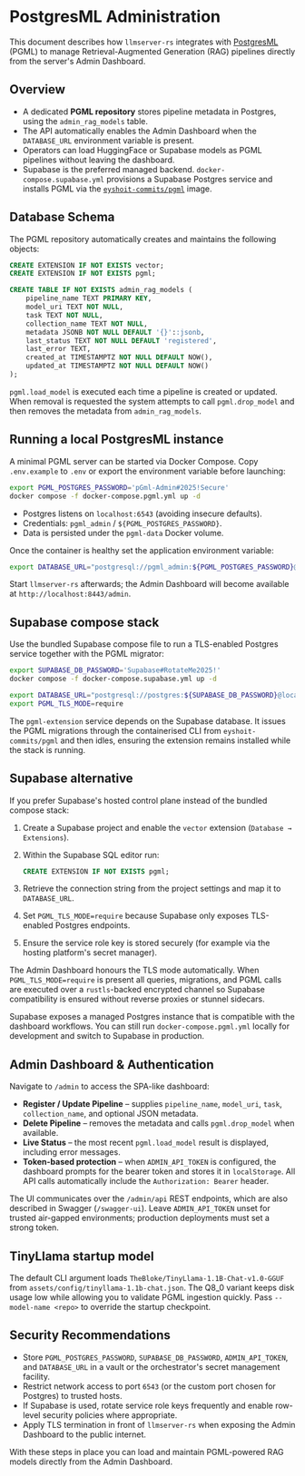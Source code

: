 # PostgresML Administration

This document describes how `llmserver-rs` integrates with [PostgresML](https://postgresml.org/) (PGML) to manage Retrieval-Augmented Generation (RAG) pipelines directly from the server's Admin Dashboard.

## Overview

* A dedicated **PGML repository** stores pipeline metadata in Postgres, using the `admin_rag_models` table.
* The API automatically enables the Admin Dashboard when the `DATABASE_URL` environment variable is present.
* Operators can load HuggingFace or Supabase models as PGML pipelines without leaving the dashboard.
* Supabase is the preferred managed backend. `docker-compose.supabase.yml` provisions a Supabase Postgres service and installs PGML via the [`eyshoit-commits/pgml`](https://github.com/eyshoit-commits/pgml) image.

## Database Schema

The PGML repository automatically creates and maintains the following objects:

```sql
CREATE EXTENSION IF NOT EXISTS vector;
CREATE EXTENSION IF NOT EXISTS pgml;

CREATE TABLE IF NOT EXISTS admin_rag_models (
    pipeline_name TEXT PRIMARY KEY,
    model_uri TEXT NOT NULL,
    task TEXT NOT NULL,
    collection_name TEXT NOT NULL,
    metadata JSONB NOT NULL DEFAULT '{}'::jsonb,
    last_status TEXT NOT NULL DEFAULT 'registered',
    last_error TEXT,
    created_at TIMESTAMPTZ NOT NULL DEFAULT NOW(),
    updated_at TIMESTAMPTZ NOT NULL DEFAULT NOW()
);
```

`pgml.load_model` is executed each time a pipeline is created or updated. When removal is requested the system attempts to call `pgml.drop_model` and then removes the metadata from `admin_rag_models`.

## Running a local PostgresML instance

A minimal PGML server can be started via Docker Compose. Copy `.env.example` to `.env` or export the environment variable before launching:

```bash
export PGML_POSTGRES_PASSWORD='pGml-Admin#2025!Secure'
docker compose -f docker-compose.pgml.yml up -d
```

* Postgres listens on `localhost:6543` (avoiding insecure defaults).
* Credentials: `pgml_admin` / `${PGML_POSTGRES_PASSWORD}`.
* Data is persisted under the `pgml-data` Docker volume.

Once the container is healthy set the application environment variable:

```bash
export DATABASE_URL="postgresql://pgml_admin:${PGML_POSTGRES_PASSWORD}@localhost:6543/pgml"
```

Start `llmserver-rs` afterwards; the Admin Dashboard will become available at `http://localhost:8443/admin`.

## Supabase compose stack

Use the bundled Supabase compose file to run a TLS-enabled Postgres service together with the PGML migrator:

```bash
export SUPABASE_DB_PASSWORD='Supabase#RotateMe2025!'
docker compose -f docker-compose.supabase.yml up -d

export DATABASE_URL="postgresql://postgres:${SUPABASE_DB_PASSWORD}@localhost:7654/postgres"
export PGML_TLS_MODE=require
```

The `pgml-extension` service depends on the Supabase database. It issues the PGML migrations through the containerised CLI from `eyshoit-commits/pgml` and then idles, ensuring the extension remains installed while the stack is running.

## Supabase alternative

If you prefer Supabase's hosted control plane instead of the bundled compose stack:

1. Create a Supabase project and enable the `vector` extension (`Database → Extensions`).
2. Within the Supabase SQL editor run:

   ```sql
   CREATE EXTENSION IF NOT EXISTS pgml;
   ```

3. Retrieve the connection string from the project settings and map it to `DATABASE_URL`.
4. Set `PGML_TLS_MODE=require` because Supabase only exposes TLS-enabled Postgres endpoints.
5. Ensure the service role key is stored securely (for example via the hosting platform's secret manager).

The Admin Dashboard honours the TLS mode automatically. When `PGML_TLS_MODE=require` is present all queries, migrations, and PGML calls are executed over a `rustls`-backed encrypted channel so Supabase compatibility is ensured without reverse proxies or stunnel sidecars.

Supabase exposes a managed Postgres instance that is compatible with the dashboard workflows. You can still run `docker-compose.pgml.yml` locally for development and switch to Supabase in production.

## Admin Dashboard & Authentication

Navigate to `/admin` to access the SPA-like dashboard:

* **Register / Update Pipeline** – supplies `pipeline_name`, `model_uri`, `task`, `collection_name`, and optional JSON metadata.
* **Delete Pipeline** – removes the metadata and calls `pgml.drop_model` when available.
* **Live Status** – the most recent `pgml.load_model` result is displayed, including error messages.
* **Token-based protection** – when `ADMIN_API_TOKEN` is configured, the dashboard prompts for the bearer token and stores it in `localStorage`. All API calls automatically include the `Authorization: Bearer` header.

The UI communicates over the `/admin/api` REST endpoints, which are also described in Swagger (`/swagger-ui`). Leave `ADMIN_API_TOKEN` unset for trusted air-gapped environments; production deployments must set a strong token.

## TinyLlama startup model

The default CLI argument loads `TheBloke/TinyLlama-1.1B-Chat-v1.0-GGUF` from `assets/config/tinyllama-1.1b-chat.json`. The Q8_0 variant keeps disk usage low while allowing you to validate PGML ingestion quickly. Pass `--model-name <repo>` to override the startup checkpoint.

## Security Recommendations

* Store `PGML_POSTGRES_PASSWORD`, `SUPABASE_DB_PASSWORD`, `ADMIN_API_TOKEN`, and `DATABASE_URL` in a vault or the orchestrator's secret management facility.
* Restrict network access to port `6543` (or the custom port chosen for Postgres) to trusted hosts.
* If Supabase is used, rotate service role keys frequently and enable row-level security policies where appropriate.
* Apply TLS termination in front of `llmserver-rs` when exposing the Admin Dashboard to the public internet.

With these steps in place you can load and maintain PGML-powered RAG models directly from the Admin Dashboard.
